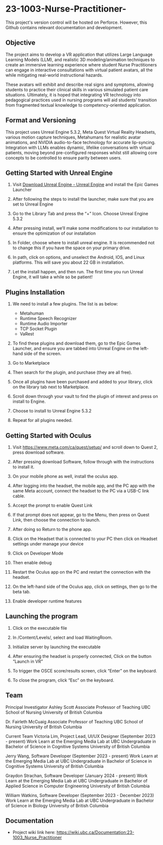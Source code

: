 # 23-1003-Nurse-Practitioner-

This project's version control will be hosted on Perforce. However, this Github contains relevant documentation and development. 

## Objective
The project aims to develop a VR application that utilizes Large Language Learning Models (LLM), and realistic 3D modeling/animation techniques to create an immersive learning experience where student Nurse Practitioners can engage in interactive consultations with virtual patient avatars, all the while mitigating real-world instructional hazards.

These avatars will exhibit and describe real signs and symptoms, allowing students to practice their clinical skills in various simulated patient care situations. Ultimately, it is hoped that integrating VR technology into pedagogical practices used in nursing programs will aid students’ transition from fragmented textual knowledge to competency-oriented application.

## Format and Versioning
This project uses Unreal Engine 5.3.2, Meta Quest Virtual Reality Headsets, various motion capture techniques, Metahumans for realistic avatar animations, and NVIDIA audio-to-face technology for accurate lip-syncing. Integration with LLMs enables dynamic, lifelike conversations with virtual patients, moving beyond pre-configured responses whilst still allowing core concepts to be controlled to ensure parity between users.  

## Getting Started with Unreal Engine 
1) Visit [Download Unreal Engine - Unreal Engine](https://www.unrealengine.com/en-US/download)  and install the Epic Games Launcher 

2) After following the steps to install the launcher, make sure that you are set to Unreal Engine 

3) Go to the Library Tab and press the “+” Icon. Choose Unreal Engine 5.3.2 

4) After pressing install, we’ll make some modifications to our installation to ensure the optimization of our installation

5) In Folder, choose where to install unreal engine. It is recommended not to change this if you have the space on your primary drive.  

6) In path, click on options, and unselect the Android, IOS, and Linux platforms. This will save you about 22 GB in installation.  

7) Let the install happen, and then run. The first time you run Unreal Engine, it will take a while so be patient! 

## Plugins Installation 

1) We need to install a few plugins. The list is as below:
   - Metahuman
   - Runtime Speech Recognizer
   - Runtime Audio Importer
   - TCP Socket Plugin
   - VaRest 

2) To find these plugins and download them, go to the Epic Games Launcher, and ensure you are tabbed into Unreal Engine on the left-hand side of the screen. 

3) Go to Marketplace  

4) Then search for the plugin, and purchase (they are all free). 

5) Once all plugins have been purchased and added to your library, click on the library tab next to Marketplace.  

6) Scroll down through your vault to find the plugin of interest and press on install to Engine.  

7) Choose to install to Unreal Engine 5.3.2  

8) Repeat for all plugins needed.  

## Getting Started with Oculus 

1) Visit https://www.meta.com/ca/quest/setup/ and scroll down to Quest 2, press download software.  

 

2) After pressing download Software, follow through with the instructions to install it.  

3) On your mobile phone as well, install the oculus app.  

4) After logging into the headset, the mobile app, and the PC app with the same Meta account, connect the headset to the PC via a USB-C link cable.  

5) Accept the prompt to enable Quest Link 

 

6) If that prompt does not appear, go to the Menu, then press on Quest Link, then choose the connection to launch.   

7) After doing so Return to the phone app.  

8) Click on the Headset that is connected to your PC then click on Headset settings under manage your device 

 

9) Click on Developer Mode 

 

10) Then enable debug  

 

11) Restart the Oculus app on the PC and restart the connection with the headset. 

12) On the left-hand side of the Oculus app, click on settings, then go to the beta tab.  

13) Enable developer runtime features 

 

## Launching the program 

1) Click on the executable file

2) In /Content/Levels/, select and load WaitingRoom.

3) Initialize server by launching the executable

4) After ensuring the headset is properly connected, Click on the button “Launch in VR” 

5) To trigger the OSCE score/results screen, click “Enter” on the keyboard. 

6) To close the program, click “Esc” on the keyboard. 


## Team
Principal Investigator
Ashley Scott
Associate Professor of Teaching
UBC School of Nursing
University of British Columbia

Dr. Fairleth McCuaig
Associate Professor of Teaching
UBC School of Nursing
University of British Columbia

Current Team
Victoria Lim, Project Lead, UI/UX Designer (September 2023 - present)
Work Learn at the Emerging Media Lab at UBC
Undergraduate in Bachelor of Science in Cognitive Systems
University of British Columbia

Jerry Wang, Software Developer (September 2023 - present)
Work Learn at the Emerging Media Lab at UBC
Undergraduate in Bachelor of Science in Cognitive Systems
University of British Columbia

Graydon Strachan, Software Developer (January 2024 - present)
Work Learn at the Emerging Media Lab at UBC
Undergraduate in Bachelor of Applied Science in Computer Engineering
University of British Columbia

William Watkins, Software Developer (September 2023 - December 2023)
Work Learn at the Emerging Media Lab at UBC
Undergraduate in Bachelor of Science in Biology
University of British Columbia

## Documentation
* Project wiki link here: https://wiki.ubc.ca/Documentation:23-1003_Nurse_Practitioner 
 
